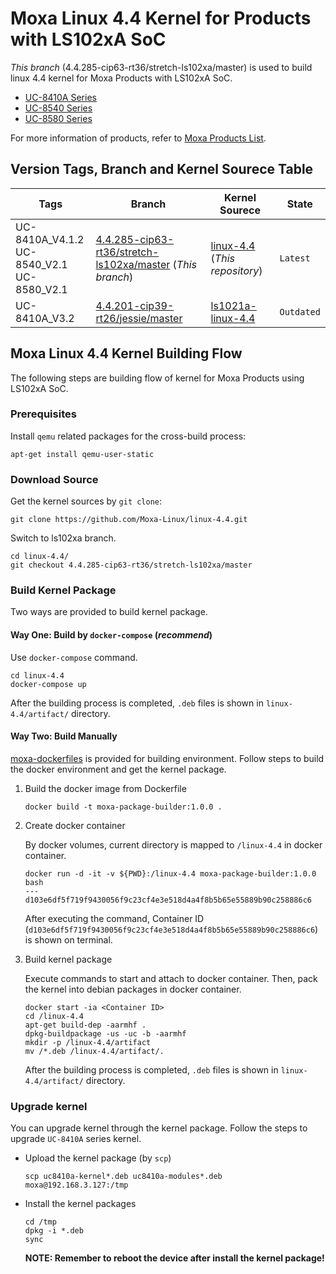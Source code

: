 # Moxa Linux 4.4 Kernel for Products with LS102xA SoC

*This branch* (4.4.285-cip63-rt36/stretch-ls102xa/master) is used to build linux 4.4 kernel for Moxa Products with LS102xA SoC.
* [UC-8410A Series](https://github.com/Moxa-Linux/ProductList#uc-8410a-series)
* [UC-8540 Series](https://github.com/Moxa-Linux/ProductList#uc-8540-series)
* [UC-8580 Series](https://github.com/Moxa-Linux/ProductList#uc-8580-series)

For more information of products, refer to [Moxa Products List](https://github.com/Moxa-Linux/ProductList).

## Version Tags, Branch and Kernel Sourece Table

| Tags | Branch | Kernel Sourece | State |
| ---- | ------ | -------------- | ----- |
| UC-8410A_V4.1.2<br>UC-8540_V2.1<br>UC-8580_V2.1 | [4.4.285-cip63-rt36/stretch-ls102xa/master](https://github.com/Moxa-Linux/linux-4.4/tree/4.4.285-cip63-rt36/stretch-ls102xa/master) (*This branch*) | [linux-4.4](https://github.com/Moxa-Linux/linux-4.4/) (*This repository*) | `Latest` |
| UC-8410A_V3.2   | [4.4.201-cip39-rt26/jessie/master](https://github.com/Moxa-Linux/ls1021a-linux-4.4/tree/4.4.201-cip39-rt26/jessie/master) | [ls1021a-linux-4.4](https://github.com/Moxa-Linux/ls1021a-linux-4.4) | `Outdated` |

## Moxa Linux 4.4 Kernel Building Flow

The following steps are building flow of kernel for Moxa Products using LS102xA SoC.

### Prerequisites

Install `qemu` related packages for the cross-build process:

```
apt-get install qemu-user-static
```

### Download Source

Get the kernel sources by `git clone`:

```
git clone https://github.com/Moxa-Linux/linux-4.4.git
```

Switch to ls102xa branch.

```
cd linux-4.4/
git checkout 4.4.285-cip63-rt36/stretch-ls102xa/master
```

### Build Kernel Package

Two ways are provided to build kernel package.

#### Way One: Build by `docker-compose` (*recommend*)

Use `docker-compose` command.

```
cd linux-4.4
docker-compose up
```

After the building process is completed, `.deb` files is shown in `linux-4.4/artifact/` directory.

#### Way Two: Build Manually

[moxa-dockerfiles](https://github.com/Moxa-Linux/moxa-dockerfiles) is provided for building environment.
Follow steps to build the docker environment and get the kernel package.

1. Build the docker image from Dockerfile

   ```
   docker build -t moxa-package-builder:1.0.0 .
   ```

2. Create docker container

   By docker volumes, current directory is mapped to `/linux-4.4` in docker container.

   ```
   docker run -d -it -v ${PWD}:/linux-4.4 moxa-package-builder:1.0.0 bash
   ---
   d103e6df5f719f9430056f9c23cf4e3e518d4a4f8b5b65e55889b90c258886c6
   ```

   After executing the command, Container ID (`d103e6df5f719f9430056f9c23cf4e3e518d4a4f8b5b65e55889b90c258886c6`) is shown on terminal.

3. Build kernel package

   Execute commands to start and attach to docker container.
   Then, pack the kernel into debian packages in docker container.

   ```
   docker start -ia <Container ID>
   cd /linux-4.4
   apt-get build-dep -aarmhf .
   dpkg-buildpackage -us -uc -b -aarmhf
   mkdir -p /linux-4.4/artifact
   mv /*.deb /linux-4.4/artifact/.
   ```

   After the building process is completed, `.deb` files is shown in `linux-4.4/artifact/` 
   directory.

### Upgrade kernel

You can upgrade kernel through the kernel package.
Follow the steps to upgrade `UC-8410A` series kernel.

* Upload the kernel package (by `scp`)

  ```
  scp uc8410a-kernel*.deb uc8410a-modules*.deb moxa@192.168.3.127:/tmp
  ```

* Install the kernel packages

  ```
  cd /tmp
  dpkg -i *.deb
  sync
  ```
  
  **NOTE: Remember to reboot the device after install the kernel package!**
